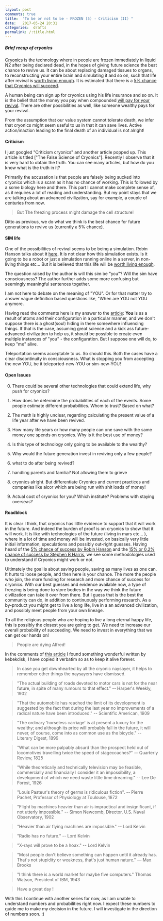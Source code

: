 ```yaml
---
layout: post
comments: true
title:  "To be or not to be - FROZEN (5) - Criticism (II) "
date:   2017-05-24 20:31	
categories:  drafts
permalink: /:title.html
---
```


##### **Brief recap of cryonics**
[Cryonics][ci-cryonics] is the technology where in people are frozen immediately in liquid N2 after being declared dead, in the hopes of giving future science the best chance to revive us. It can be about replacing damaged tissues to organs, to reconstructing your entire brain and simulating it and so on, such that life after revival is [worth living enough][break-cryonics-down]. It is estimated that there is a [5% chance that Cryonics will succeed][tb-prolty]. 

A human being can sign up for cryonics using his life insurance and so on. It is the belief that the money you pay when compounded [will pay for your revival][alcor-faq]. There are other possibilities as well, like someone wealthy pays for your revival.

From the assumption that our value system cannot tolerate death, we infer that cryonics might seem useful to us in that it can save lives. Active action/inaction leading to the final death of an individual is not alright!

#### **Criticism**
I just googled "Criticism cryonics" and another article popped up. This article is titled ["The False Science of Cryonics"]. Recently I observe that it is very hard to obtain the truth. You can see many articles, but how do you know what is the truth in it?

Primarily the accusation is that people are falsely being sucked into cryonics which is a scam as it has no chance of working. This is followed by a some biology here and there. This part I cannot make complete sense of, as it requires a lot of reading and understanding. But my point stays that we are talking about an advanced civilization, say for example, a couple of centuries from now.

> But The freezing process might damage the cell structure!

Ditto as previous, we do what we think is the best chance for future generations to revive us (currently a 5% chance). 

#### **SIM life**
One of the possibilities of revival seems to be being a simulation. Robin Hanson talks about it [here][break-cryonics-down]. It is not clear how this simulation exists. Is it going to be a robot or just a simulation running online in a server, in non-living things etc... But it is believed that this life will be [worth living enough][break-cryonics-down]. 

The question raised by the author is will this sim be "you"? Will the sim have consciousness? The author further adds some more confusing but seemingly meaningful sentences together. 

I am not here to debate on the meaning of "YOU". Or for that matter try to answer vague definition based questions like, "When are YOU not YOU anymore.

Having read the comments here is my answer to the [article][mit-cryonics]: **You** is as a result of atoms and their configuration in a particular manner, and we don't suppose there is a ghost(soul) hiding in there somewhere influencing things. If that is the case, assuming great science and a kick ass future-advanced-civilization to help us, it should be possible to create even multiple instances of "you" - the configuration. But I suppose one will do, to keep "me" alive. 

Teleportation seems acceptable to us. So should this. Both the cases have a clear discontinuity in consciousness. What is stopping you from accepting the new YOU, be it teleported-new-YOU or sim-new-YOU!

#### **Open Issues**
0) There could be several other technologies that could extend life, why push for cryonics?

1) How does he determine the probabilities of each of the events. Some people estimate different probabilities. Whom to trust? Based on what?

2) The math is highly unclear, regarding calculating the present value of a life year after we have been revived. 

3) How many life years or how many people can one save with the same money one spends on cryonics. Why is it the best use of money?

4) Is this type of technology only going to be available to the wealthy?

5) Why would the future generation invest in reviving only a few people?

6) what to do after being revived?

7) handling parents and familia? Not allowing them to grieve

8) cryonics alright. But differentiate Cryonics and current practices and companies like alcor which are being run with shit loads of money!

9) Actual cost of cryonics for you? Which institute? Problems with staying overseas?

#### **Roadblock**

It is clear I think, that cryonics has little evidence to support that it will work in the future. And indeed the burden of proof is on cryonics to show that it will work. It is like with technologies of the future (living in mars etc... ), where in a lot of time and money will be invested, on basically very little initial information, speculations and possibly out-right guesses. Having heard of the [5% chance of success by Robin Hanson][break-cryonics-down] and the [15% or 0.2% chance of success by Stephen B Harris][alcor-cryo-work], we see some methodologies used to understand if Cryonics might work or not. 

Ultimately the goal is about saving people, saving as many lives as one can. It hurts to loose people, and then here is your chance. The more the people who join, the more funding for research and more chance of success for cryonics. With our best guesses and evidence available now, a type of freezing is being done to store bodies in the way we think the future civilization can take it over from there. But I guess that is the best the community can do, in addition to continuously performing research. As a by-product you might get to live a long life, live in a an advanced civilization, and possibly meet people from your own lineage.

To all the religious people who are hoping to live a long eternal happy life, this is possibly the closest you are going to get.
We need to increase our overall probability of succeeding. We need to invest in everything that we can get our hands on! 

> People are dying Alfred!

In the comments of [this article][mit-cryonics] I found something wonderful written by kebekdisk, I have copied it verbatim so as to keep it alive forever.

>In case you get downhearted by all the cryonic naysayer, it helps to remember other things the naysayers have dismissed.    
           
>"The actual building of roads devoted to motor cars is not for the near future, in spite of many rumours to that effect."
-- Harper's Weekly, 1902    

>"That the automobile has reached the limit of its development is suggested by the fact that during the last year no improvements of a radical nature have been introduced." 
-- Scientific American, 1909

>"The ordinary 'horseless carriage' is at present a luxury for the wealthy; and although its price will probably fall in the future, it will never, of course, come into as common use as the bicycle." 
-- Literary Digest, 1899

>"What can be more palpably absurd than the prospect held out of locomotives travelling twice the speed of stagecoaches?" 
-- Quarterly Review, 1825

>"While theoretically and technically television may be feasible, commercially and financially I consider it an impossibility, a development of which we need waste little time dreaming." 
-- Lee De Forest, 1926

>"Louis Pasteur's theory of germs is ridiculous fiction". 
-- Pierre Pachet, Professor of Physiology at Toulouse, 1872

>"Flight by machines heavier than air is impractical and insignificant, if not utterly impossible." 
-- Simon Newcomb, Director, U.S. Naval Observatory, 1902

>"Heavier than air flying machines are impossible."
-- Lord Kelvin

>"Radio has no future."
-- Lord Kelvin

>"X-rays will prove to be a hoax." -- Lord Kelvin

>"Most people don't believe something can happen until it already has. That's not stupidity or weakness, that's just human nature." 
― Max Brooks

>"I think there is a world market for maybe five computers."
Thomas Watson, President of IBM, 1943

>Have a great day !

With this I continue with another series for now, as I am unable to understand numbers and probabilities right now. I expect these numbers to guide me to make my decision in the future. I will investigate in the direction of numbers soon. :)

[break-cryonics-down]:http://www.overcomingbias.com/2009/03/break-cryonics-down.html
[Normal-cryonics]:http://lesswrong.com/lw/1mc/normal_cryonics/
[get-frozen]:http://www.overcomingbias.com/2008/12/we-agree-get-froze.html
[cryonics-wiki]:https://wiki.lesswrong.com/wiki/Cryonics
[alcor-faq]:http://www.alcor.org/FAQs/faq01.html
[alcor-cryo-work]:http://www.alcor.org/Library/html/WillCryonicsWork.html
[conan]:http://youtu.be/PF7NpKG_S8g
[quora_elon]:https://www.quora.com/Will-Elon-Musk-do-a-Walt-Disney-and-freeze-himself-when-he-dies
[cryonics_scam]:http://www.medicalbag.com/grey-matter/cryonics-science-or-scam/article/472333/
[tb-break]:/to-be-or-not-to-be-frozen-breaking-down.html
[tb-intro]:/To-be-or-not-to-be-FROZEN.html
[tb-prolty]:/to-be-or-not-to-be-frozen-prolty.html
[alcor-frozen]:http://www.alcor.org/press/response.html
[alcor-explanation]:http://www.alcor.org/Library/pdfs/Affidavit_July_2013.pdf
[mit-cryonics]:https://www.technologyreview.com/s/541311/the-false-science-of-cryonics/#comments
[ci-cryonics]:http://www.cryonics.org/about-us/
